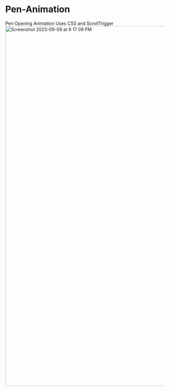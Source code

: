 # Pen-Animation
Pen Opening Animation
Uses CSS and ScrollTrigger
<img width="1137" alt="Screenshot 2023-09-09 at 6 17 09 PM" src="https://github.com/abs110020/Pen-Animation/assets/5025282/9ef4d4ee-8bd9-4d5c-b6a1-a712da35fb98">
